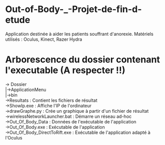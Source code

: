 # Out-of-Body-_-Projet-de-fin-d-etude

Application destinée à aider les patients souffrant d'anorexie.
Matériels utilisés : Oculus, Kinect, Razer Hydra


# Arborescence du dossier contenant l'executable (A respecter !!)
-> Dossier  
 |->ApplicationMenu  
 |->bin  
	->Resultats : Contient les fichiers de résultat  
	->ShowIp.exe : Affiche l'IP de l'ordinateur  
	->drawGraphe.py : Crée un graphique à partir d'un fichier de résultat  
	->wirelessNetworkLauncher.bat : Démarre un réseau ad-hoc  
	->Out_Of_Body_Data : Données de l'exécutable de l'application  
	->Out_Of_Body.exe : Exécutable de l'application  
	->Out_Of_Body_DirectToRift.exe : Exécutable de l'application adapté à l'Oculus  
